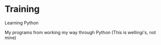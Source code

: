 # Training
Learning Python

My programs from working my way through Python
(This is wellingi's, not mine)
